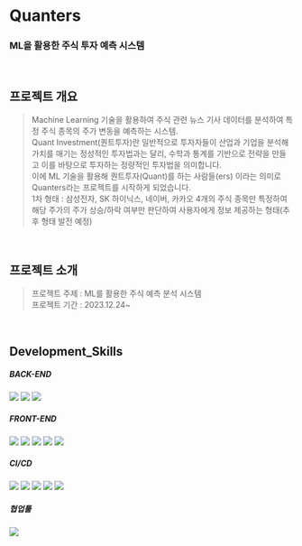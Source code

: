 # Quanters
### ML을 활용한 주식 투자 예측 시스템

<br />

## 프로젝트 개요
> Machine Learning 기술을 활용하여 주식 관련 뉴스 기사 데이터를 분석하여 특정 주식 종목의 주가 변동을 예측하는 시스템.<br />
> Quant Investment(퀀트투자)란 일반적으로 투자자들이 산업과 기업을 분석해 가치를 매기는 정성적인 투자법과는 달리, 수학과 통계를 기반으로 전략을 만들고 이를 바탕으로 투자하는 정량적인 투자법을 의미합니다. <br />
> 이에 ML 기술을 활용해 퀀트투자(Quant)를 하는 사람들(ers) 이라는 의미로 Quanters라는 프로젝트를 시작하게 되었습니다.<br />
> 1차 형태 : 삼성전자, SK 하이닉스, 네이버, 카카오 4개의 주식 종목만 특정하여 해당 주가의 주가 상승/하락 여부만 판단하여 사용자에게 정보 제공하는 형태(추후 형태 발전 예정)

<br />

## 프로젝트 소개
> 프로젝트 주제 : ML를 활용한 주식 예측 분석 시스템<br />
> 프로젝트 기간 : 2023.12.24~

<br />

## Development_Skills

<div align=left>
  
##### BACK-END
  <img src="https://img.shields.io/badge/Spring Boot-6DB33F?style=flat&logo=Spring Boot&logoColor=white"/>
  <img src="https://img.shields.io/badge/Java-007396?style=flat&logo=Java&logoColor=white"/>
  <img src="https://img.shields.io/badge/Python-3776AB?style=flat&logo=Python&logoColor=white"/>

##### FRONT-END
  <img src="https://img.shields.io/badge/HTML5-E34F26?style=flat&logo=HTML5&logoColor=white"/></a> 
  <img src="https://img.shields.io/badge/CSS3-1572B6?style=flat&logo=CSS3&logoColor=white"/></a> 
  <img src="https://img.shields.io/badge/JavaScript-F7DF1E?style=flat&logo=JavaScript&logoColor=white"/></a>
  <img src="https://img.shields.io/badge/jQuery-0769AD?style=flat&logo=jQuery&logoColor=white"/></a>
  <img src="https://img.shields.io/badge/Bootstrap-7952B3?style=flat&logo=Bootstrap&logoColor=white"/></a> 

##### CI/CD
  <img src="https://img.shields.io/badge/Git-F05032?style=flat&logo=Git&logoColor=white"/></a> 
  <img src="https://img.shields.io/badge/GitHub-181717?style=flat&logo=GitHub&logoColor=white"/></a> 
  <img src="https://img.shields.io/badge/Amazon EC2-FF9900?style=flat&logo=Amazon EC2&logoColor=white"/></a> 
  <img src="https://img.shields.io/badge/Amazon S3-569A31?style=flat&logo=Amazon S3&logoColor=white"/>
  <img src="https://img.shields.io/badge/Jenkins-D24939?style=flat&logo=Jenkins&logoColor=white"/></a> 

##### 협업툴
  <img src="https://img.shields.io/badge/Notion-000000?style=flat&logo=Notion&logoColor=white"/></a>
  
</div>
